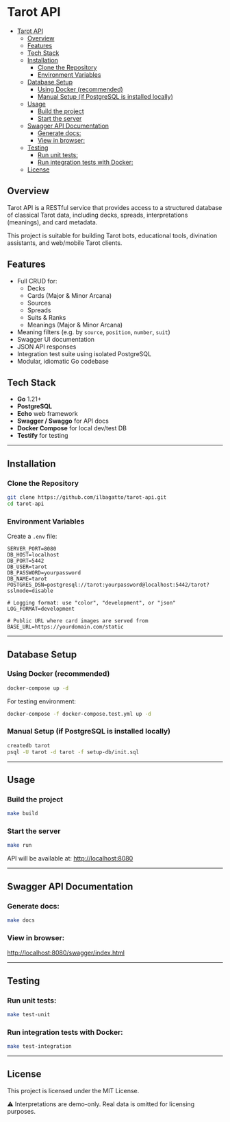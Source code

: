# Tarot API

- [Tarot API](#tarot-api)
  - [Overview](#overview)
  - [Features](#features)
  - [Tech Stack](#tech-stack)
  - [Installation](#installation)
    - [Clone the Repository](#clone-the-repository)
    - [Environment Variables](#environment-variables)
  - [Database Setup](#database-setup)
    - [Using Docker (recommended)](#using-docker-recommended)
    - [Manual Setup (if PostgreSQL is installed locally)](#manual-setup-if-postgresql-is-installed-locally)
  - [Usage](#usage)
    - [Build the project](#build-the-project)
    - [Start the server](#start-the-server)
  - [Swagger API Documentation](#swagger-api-documentation)
    - [Generate docs:](#generate-docs)
    - [View in browser:](#view-in-browser)
  - [Testing](#testing)
    - [Run unit tests:](#run-unit-tests)
    - [Run integration tests with Docker:](#run-integration-tests-with-docker)
  - [License](#license)


## Overview
Tarot API is a RESTful service that provides access to a structured database of classical Tarot data, including decks, spreads, interpretations (meanings), and card metadata.

This project is suitable for building Tarot bots, educational tools, divination assistants, and web/mobile Tarot clients.

## Features

- Full CRUD for:
  - Decks
  - Cards (Major & Minor Arcana)
  - Sources
  - Spreads
  - Suits & Ranks
  - Meanings (Major & Minor Arcana)
- Meaning filters (e.g. by `source`, `position`, `number`, `suit`)
- Swagger UI documentation
- JSON API responses
- Integration test suite using isolated PostgreSQL
- Modular, idiomatic Go codebase

## Tech Stack

- **Go** 1.21+
- **PostgreSQL**
- **Echo** web framework
- **Swagger / Swaggo** for API docs
- **Docker Compose** for local dev/test DB
- **Testify** for testing

---

## Installation

### Clone the Repository

```sh
git clone https://github.com/ilbagatto/tarot-api.git
cd tarot-api
```

### Environment Variables

Create a `.env` file:

```env
SERVER_PORT=8080
DB_HOST=localhost
DB_PORT=5442
DB_USER=tarot
DB_PASSWORD=yourpassword
DB_NAME=tarot
POSTGRES_DSN=postgresql://tarot:yourpassword@localhost:5442/tarot?sslmode=disable

# Logging format: use "color", "development", or "json"
LOG_FORMAT=development

# Public URL where card images are served from
BASE_URL=https://yourdomain.com/static
```

---

## Database Setup

### Using Docker (recommended)

```sh
docker-compose up -d
```

For testing environment:
```sh
docker-compose -f docker-compose.test.yml up -d
```

### Manual Setup (if PostgreSQL is installed locally)

```sh
createdb tarot
psql -U tarot -d tarot -f setup-db/init.sql
```

---

## Usage

### Build the project

```sh
make build
```

### Start the server

```sh
make run
```

API will be available at: [http://localhost:8080](http://localhost:8080)

---

## Swagger API Documentation

### Generate docs:

```sh
make docs
```

### View in browser:

[http://localhost:8080/swagger/index.html](http://localhost:8080/swagger/index.html)


---

## Testing

### Run unit tests:

```sh
make test-unit
```

### Run integration tests with Docker:

```sh
make test-integration
```

---

## License

This project is licensed under the MIT License.

⚠️ Interpretations are demo-only. Real data is omitted for licensing purposes.
